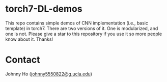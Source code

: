 # torch7-DL-demos

This repo contains simple demos of CNN implementation (i.e., basic template) in torch7. There are two versions of it. One is modularized, and one is not. Please give a star to this repository if you use it so more people know about it. Thanks!

# Contact
Johnny Ho (johnny5550822@g.ucla.edu)
